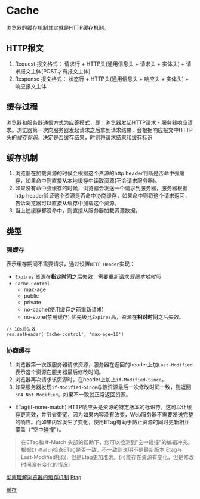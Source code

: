 # Cache
浏览器的缓存机制其实就是HTTP缓存机制。

## HTTP报文
1. Request
报文格式：
请求行 + HTTP头(通用信息头 + 请求头 + 实体头) + 请求报文主体(POST才有报文主体)
2. Response
报文格式：
状态行 + HTTP头(通用信息头 + 响应头 + 实体头) + 响应报文主体

## 缓存过程
浏览器和服务器通信方式为应答模式，即：浏览器发起HTTP请求 - 服务器响应请求。浏览器第一次向服务器发起请求之后拿到请求结果，会根据响应报文中HTTP头的*缓存标识*，决定是否缓存结果，时则将请求结果和缓存标识

## 缓存机制
1. 浏览器在加载资源的时候会根据这个资源的http header判断是否命中强缓存，如果命中则直接从本地缓存中读取资源(不会请求服务器)。
2. 如果没有命中强缓存的时候，浏览器会发送一个请求到服务器，服务器根据http header验证这个资源是否命中协商缓存，如果命中则将这个请求返回，告诉浏览器可以直接从缓存中加载这个资源。
3. 当上述缓存都没命中，则直接从服务器加载资源数据。
## 类型
### 强缓存
表示缓存期间不需要请求，通过设置`HTTP Header`实现：
+ `Expires`
资源在**指定时间**之后失效，需要重新请求*受限本地时间*
+ `Cache-Control`
  - max-age
  - public
  - private
  - no-cache(使用缓存之前重新请求)
  - no-store(禁用缓存)
优先级比`Expires`高，资源在**相对时间**之后失效。
```
// 10s后失效
res.setHeader('Cache-control', 'max-age=10')
```
### 协商缓存
1. 浏览器第一次跟服务器请求资源，服务器在返回的header上加`Last-Modified`表示这个资源在服务器最后修改时间。
2. 浏览器再次请求该资源时，在header上加上`if-Modified-Since`。
3. 如果服务器发现`if-Modified-Since`与该资源最后一次修改时间一致，则返回`304 Not Modified`。如果不一致就正常返回资源。
  -  ETag(if-none-match)
  HTTP响应头是资源的特定版本的标识符。这可以让缓存更高效，并节省带宽，因为如果内容没有改变，Web服务器不需要发送完整的响应。而如果内容发生了变化，使用ETag有助于防止资源的同时更新相互覆盖（“空中碰撞”）。
  > 在ETag和 If-Match 头部的帮助下，您可以检测到"空中碰撞"的编辑冲突。
  > 根据`If-Match`检查ETag是否一致，不一致则说明不是最新版本
  > Etag与Last-Modified相似，但是Etag更加准确。(可能存在资源有变化，但是修改时间没有变化的情况)


[彻底理解浏览器的缓存机制](https://heyingye.github.io/2018/04/16/%E5%BD%BB%E5%BA%95%E7%90%86%E8%A7%A3%E6%B5%8F%E8%A7%88%E5%99%A8%E7%9A%84%E7%BC%93%E5%AD%98%E6%9C%BA%E5%88%B6/)
[Etag](https://developer.mozilla.org/zh-CN/docs/Web/HTTP/Headers/ETag)

[缓存](https://github.com/amandakelake/blog/issues/41)